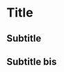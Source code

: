 <script src="https://gist.github.com/joshbode/491ad0e678d456ea8ddc.js"></script>
<td>

# Title

<script type="text/javascript">
// JavaScript example

document.getElementById("demo").innerHTML = "Hello JavaScript!";
</script>

## Subtitle

## Subtitle bis

